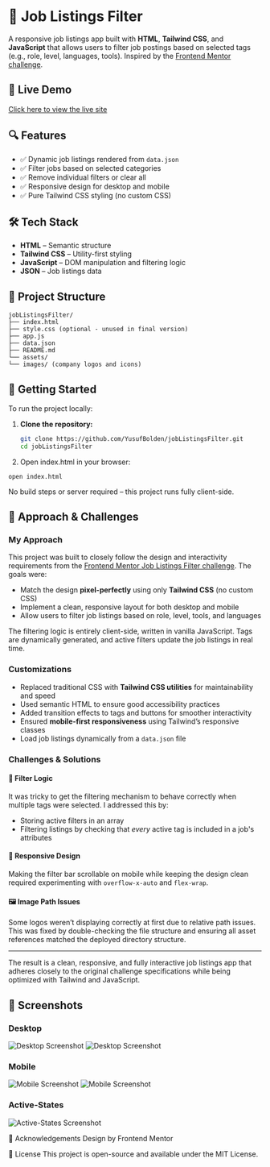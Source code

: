 # 💼 Job Listings Filter

A responsive job listings app built with **HTML**, **Tailwind CSS**, and **JavaScript** that allows users to filter job postings based on selected tags (e.g., role, level, languages, tools). Inspired by the [Frontend Mentor challenge](https://www.frontendmentor.io/challenges/job-listings-with-filtering-ivstIPCt).

## 🔗 Live Demo

[Click here to view the live site](https://yusufbolden.github.io/jobListingsFilter/)


## 🔍 Features

- ✅ Dynamic job listings rendered from `data.json`
- ✅ Filter jobs based on selected categories
- ✅ Remove individual filters or clear all
- ✅ Responsive design for desktop and mobile
- ✅ Pure Tailwind CSS styling (no custom CSS)

## 🛠️ Tech Stack

- **HTML** – Semantic structure
- **Tailwind CSS** – Utility-first styling
- **JavaScript** – DOM manipulation and filtering logic
- **JSON** – Job listings data

## 📁 Project Structure

```
jobListingsFilter/
├── index.html
├── style.css (optional - unused in final version)
├── app.js
├── data.json
├── README.md
└── assets/
└── images/ (company logos and icons)
```

## 🚀 Getting Started

To run the project locally:

1. **Clone the repository:**

   ```bash
   git clone https://github.com/YusufBolden/jobListingsFilter.git
   cd jobListingsFilter

   ```

2. Open index.html in your browser:

```
open index.html
```
No build steps or server required – this project runs fully client-side.

## 🔧 Approach & Challenges

### My Approach

This project was built to closely follow the design and interactivity requirements from the [Frontend Mentor Job Listings Filter challenge](https://www.frontendmentor.io/challenges/job-listings-with-filtering-ivstIPCt). The goals were:

- Match the design **pixel-perfectly** using only **Tailwind CSS** (no custom CSS)
- Implement a clean, responsive layout for both desktop and mobile
- Allow users to filter job listings based on role, level, tools, and languages

The filtering logic is entirely client-side, written in vanilla JavaScript. Tags are dynamically generated, and active filters update the job listings in real time.

### Customizations

- Replaced traditional CSS with **Tailwind CSS utilities** for maintainability and speed
- Used semantic HTML to ensure good accessibility practices
- Added transition effects to tags and buttons for smoother interactivity
- Ensured **mobile-first responsiveness** using Tailwind’s responsive classes
- Load job listings dynamically from a `data.json` file

### Challenges & Solutions

#### 🧠 Filter Logic
It was tricky to get the filtering mechanism to behave correctly when multiple tags were selected. I addressed this by:
- Storing active filters in an array
- Filtering listings by checking that *every* active tag is included in a job's attributes

#### 📱 Responsive Design
Making the filter bar scrollable on mobile while keeping the design clean required experimenting with `overflow-x-auto` and `flex-wrap`.

#### 🖼 Image Path Issues
Some logos weren’t displaying correctly at first due to relative path issues. This was fixed by double-checking the file structure and ensuring all asset references matched the deployed directory structure.

---

The result is a clean, responsive, and fully interactive job listings app that adheres closely to the original challenge specifications while being optimized with Tailwind and JavaScript.

## 📸 Screenshots

### Desktop

![Desktop Screenshot](./design/desktop-design.jpg)
![Desktop Screenshot](./design/desktop-preview.jpg)

### Mobile

![Mobile Screenshot](./design/mobile-design.jpg)
![Mobile Screenshot](./design/mobile-with-filters.jpg)

### Active-States

![Active-States Screenshot](./design/active-states.jpg)

🤝 Acknowledgements
Design by Frontend Mentor

📄 License
This project is open-source and available under the MIT License.
